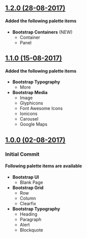 ## [<ins>1.2.0 (28-08-2017)</ins>](https://github.com/tauquirahmed93/palette4bootstrap/releases/tag/v1.2.0)
#### Added the following palette items
* **Bootstrap Containers** (NEW)
  * Container
  * Panel

## [<ins>1.1.0 (15-08-2017)</ins>](https://github.com/tauquirahmed93/palette4bootstrap/releases/tag/v1.1.0)
#### Added the following palette items
* **Bootstrap Typography**
  * More
* **Bootstrap Media**
  * Image
  * Glyphicons
  * Font Awesome Icons
  * Ionicons
  * Carousel
  * Google Maps

## [<ins>1.0.0 (02-08-2017)</ins>](https://github.com/tauquirahmed93/palette4bootstrap/releases/tag/v1.0.0)
### Initial Commit
#### Following palette items are available
* **Bootstrap UI**
  * Blank Page
* **Bootstrap Grid**
  * Row
  * Column
  * Clearfix
* **Bootstrap Typography**
  * Heading
  * Paragraph
  * Alert
  * Blockquote